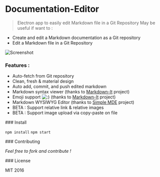 # Documentation-Editor

> Electron app to easily edit Markdown file in a Git Repository
> May be useful if want to : 
- Create and edit a Markdown documentation as a Git repository
- Edit a Markdown file in a Git Repository

![Screenshot](http://i.imgur.com/ODjWmzh.png)

### Features :

- Auto-fetch from Git repository
- Clean, fresh & material design
- Auto add, commit, and push edited markdown
- Markdown syntax viewer (thanks to [Markdown-It](https://github.com/markdown-it/markdown-it) project)
- Emoji support ![:)](https://twemoji.maxcdn.com/36x36/1f603.png) (thanks to [Markdown-It](https://github.com/markdown-it/markdown-it) project)
- Markdown WYSIWYG Editor (thanks to [Simple MDE](https://github.com/NextStepWebs/simplemde-markdown-editor) project)
- BETA : Support relative link & relative images
- BETA : Support image upload via copy-paste on file

### Install

`npm install`
`npm start`

### Contributing

*Feel free to fork and contribute !*

### License

MIT 2016
